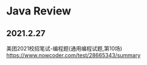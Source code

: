 # Java Review

## 2021.2.27
美团2021校招笔试-编程题(通用编程试题,第10场)
https://www.nowcoder.com/test/28665343/summary